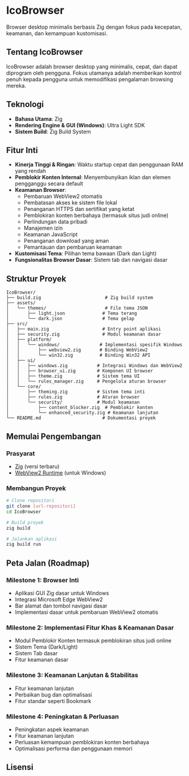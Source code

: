 # IcoBrowser

Browser desktop minimalis berbasis Zig dengan fokus pada kecepatan, keamanan, dan kemampuan kustomisasi.

## Tentang IcoBrowser

IcoBrowser adalah browser desktop yang minimalis, cepat, dan dapat diprogram oleh pengguna. Fokus utamanya adalah memberikan kontrol penuh kepada pengguna untuk memodifikasi pengalaman browsing mereka.

## Teknologi

- **Bahasa Utama**: Zig
- **Rendering Engine & GUI (Windows)**: Ultra Light SDK
- **Sistem Build**: Zig Build System

## Fitur Inti

- **Kinerja Tinggi & Ringan**: Waktu startup cepat dan penggunaan RAM yang rendah
- **Pemblokir Konten Internal**: Menyembunyikan iklan dan elemen pengganggu secara default
- **Keamanan Browser**:
  - Pembaruan WebView2 otomatis
  - Pembatasan akses ke sistem file lokal
  - Penanganan HTTPS dan sertifikat yang ketat
  - Pemblokiran konten berbahaya (termasuk situs judi online)
  - Perlindungan data pribadi
  - Manajemen izin
  - Keamanan JavaScript
  - Penanganan download yang aman
  - Pemantauan dan pembaruan keamanan
- **Kustomisasi Tema**: Pilihan tema bawaan (Dark dan Light)
- **Fungsionalitas Browser Dasar**: Sistem tab dan navigasi dasar

## Struktur Proyek

```
IcoBrowser/
├── build.zig                        # Zig build system
├── assets/
│   └── themes/                      # File tema JSON
│       ├── light.json              # Tema terang
│       └── dark.json               # Tema gelap
├── src/
│   ├── main.zig                    # Entry point aplikasi
│   ├── security.zig                # Modul keamanan dasar
│   ├── platform/
│   │   └── windows/               # Implementasi spesifik Windows
│   │       ├── webview2.zig       # Binding WebView2
│   │       └── win32.zig          # Binding Win32 API
│   ├── ui/
│   │   ├── windows.zig           # Integrasi Windows dan WebView2
│   │   ├── browser_ui.zig        # Komponen UI browser
│   │   ├── theme.zig             # Sistem tema UI
│   │   └── rules_manager.zig     # Pengelola aturan browser
│   └── core/
│       ├── theming.zig           # Sistem tema inti
│       ├── rules.zig             # Aturan browser
│       └── security/             # Modul keamanan
│           ├── content_blocker.zig  # Pemblokir konten
│           └── enhanced_security.zig # Keamanan lanjutan
└── README.md                       # Dokumentasi proyek
```

## Memulai Pengembangan

### Prasyarat

- [Zig](https://ziglang.org/download/) (versi terbaru)
- [WebView2 Runtime](https://developer.microsoft.com/en-us/microsoft-edge/webview2/) (untuk Windows)

### Membangun Proyek

```bash
# Clone repositori
git clone [url-repositori]
cd IcoBrowser

# Build proyek
zig build

# Jalankan aplikasi
zig build run
```

## Peta Jalan (Roadmap)

### Milestone 1: Browser Inti
- Aplikasi GUI Zig dasar untuk Windows
- Integrasi Microsoft Edge WebView2
- Bar alamat dan tombol navigasi dasar
- Implementasi dasar untuk pembaruan WebView2 otomatis

### Milestone 2: Implementasi Fitur Khas & Keamanan Dasar
- Modul Pemblokir Konten termasuk pemblokiran situs judi online
- Sistem Tema (Dark/Light)
- Sistem Tab dasar
- Fitur keamanan dasar

### Milestone 3: Keamanan Lanjutan & Stabilitas
- Fitur keamanan lanjutan
- Perbaikan bug dan optimalisasi
- Fitur standar seperti Bookmark

### Milestone 4: Peningkatan & Perluasan
- Peningkatan aspek keamanan
- Fitur keamanan lanjutan
- Perluasan kemampuan pemblokiran konten berbahaya
- Optimalisasi performa dan penggunaan memori

## Lisensi
